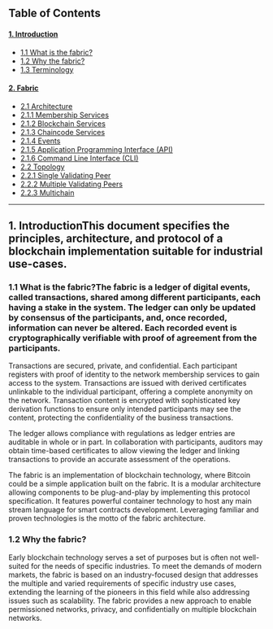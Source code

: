 ## Table of Contents
#### [1. Introduction](#1-introduction_1) 
- [1.1 What is the fabric?](#11-what-is-the-fabric) 
- [1.2 Why the fabric?](#12-why-the-fabric) 
- [1.3 Terminology](#13-terminology)

#### [2. Fabric](#2-fabric_1) 
- [2.1 Architecture](#21-architecture) 
- [2.1.1 Membership Services](#211-membership-services) 
- [2.1.2 Blockchain Services](#212-blockchain-services) 
- [2.1.3 Chaincode Services](#213-chaincode-services) 
- [2.1.4 Events](#214-events) 
- [2.1.5 Application Programming Interface (API)](#215-application-programming-interface-api) 
- [2.1.6 Command Line Interface (CLI)](#216-command-line-interface-cli) 
- [2.2 Topology](#22-topology) 
- [2.2.1 Single Validating Peer](#221-single-validating-peer) 
- [2.2.2 Multiple Validating Peers](#222-multiple-validating-peers) 
- [2.2.3 Multichain](#223-multichain)


________________________________________________________

## 1. IntroductionThis document specifies the principles, architecture, and protocol of a blockchain implementation suitable for industrial use-cases.

### 1.1 What is the fabric?The fabric is a ledger of digital events, called transactions, shared among different participants, each having a stake in the system. The ledger can only be updated by consensus of the participants, and, once recorded, information can never be altered. Each recorded event is cryptographically verifiable with proof of agreement from the participants.

Transactions are secured, private, and confidential. Each participant registers with proof of identity to the network membership services to gain access to the system. Transactions are issued with derived certificates unlinkable to the individual participant, offering a complete anonymity on the network. Transaction content is encrypted with sophisticated key derivation functions to ensure only intended participants may see the content, protecting the confidentiality of the business transactions.

The ledger allows compliance with regulations as ledger entries are auditable in whole or in part. In collaboration with participants, auditors may obtain time-based certificates to allow viewing the ledger and linking transactions to provide an accurate assessment of the operations.

The fabric is an implementation of blockchain technology, where Bitcoin could be a simple application built on the fabric. It is a modular architecture allowing components to be plug-and-play by implementing this protocol specification. It features powerful container technology to host any main stream language for smart contracts development. Leveraging familiar and proven technologies is the motto of the fabric architecture.

### 1.2 Why the fabric?

Early blockchain technology serves a set of purposes but is often not well-suited for the needs of specific industries. To meet the demands of modern markets, the fabric is based on an industry-focused design that addresses the multiple and varied requirements of specific industry use cases, extending the learning of the pioneers in this field while also addressing issues such as scalability. The fabric provides a new approach to enable permissioned networks, privacy, and confidentially on multiple blockchain networks.
